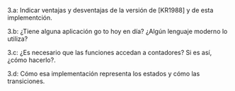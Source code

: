 3.a: Indicar ventajas y desventajas de la versión de [KR1988] y de esta implementción.

3.b: ¿Tiene alguna aplicación go to hoy en día? ¿Algún lenguaje moderno lo utiliza?

3.c: ¿Es necesario que las funciones accedan a contadores? Si es así, ¿cómo hacerlo?.

3.d: Cómo esa implementación representa los estados y cómo las transiciones.